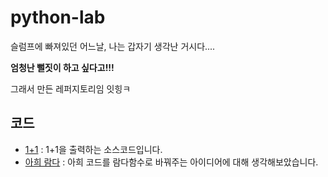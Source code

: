 ﻿# python-lab
슬럼프에 빠져있던 어느날, 나는 갑자기 생각난 거시다....

**엄청난 뻘짓이 하고 싶다고!!!**

그래서 만든 레퍼지토리임 잇힝ㅋ

## 코드
- [1+1](/oneplusone.py) : 1+1을 출력하는 소스코드입니다.
- [아희 람다](/lahuei.py) : 아희 코드를 람다함수로 바꿔주는 아이디어에 대해 생각해보았습니다.
